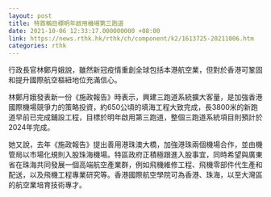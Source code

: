 ```yaml
---
layout: post
title: 特首稱目標明年啟用機場第三跑道
date: 2021-10-06 12:33:17.000000000 +08:00
link: https://news.rthk.hk/rthk/ch/component/k2/1613725-20211006.htm
categories: rthk
---
```


行政長官林鄭月娥說，雖然新冠疫情重創全球包括本港航空業，但對於香港可鞏固和提升國際航空樞紐地位充滿信心。

林鄭月娥發表新一份《施政報告》時表示，興建三跑道系統擴大客量，是加強香港國際機場競爭力的策略投資，約650公頃的填海工程大致完成，長3800米的新跑道早前已完成鋪設工程，目標於明年啟用第三跑道，整個三跑道系統項目則預計於2024年完成。

她又說，去年《施政報告》提出善用港珠澳大橋，加強港珠兩個機場合作，並由機管局以市場化規則入股珠海機場。特區政府正積極跟進入股事宜，同時希望與廣東省在珠海共同發展一個高端航空產業群，例如飛機維修工程、飛機零部件代生產和配送，以及飛機工程專業研究等。香港國際航空學院可為香港、珠海，以至大灣區的航空業培育技術專才。

